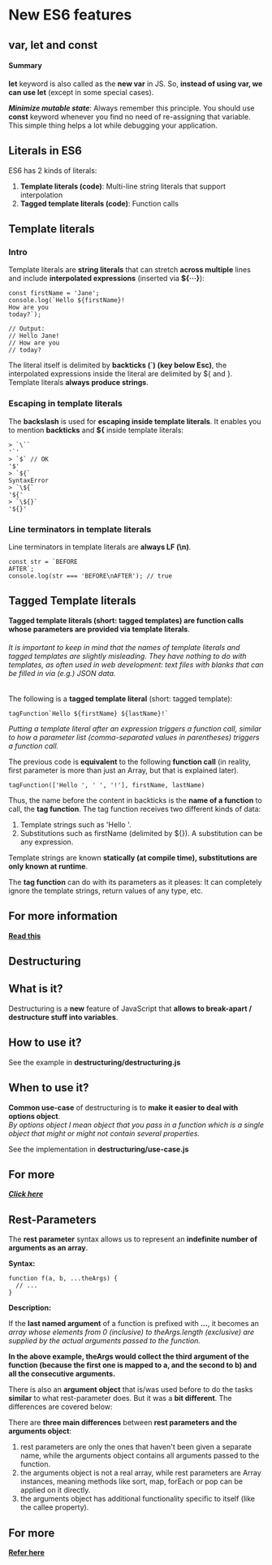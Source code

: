 # New ES6 features


## var, let and const

#### Summary
**let** keyword is also called as the **new var** in JS. So, **instead of using var, we can use let** (except in some special cases).  

***Minimize mutable state***:  Always remember this principle. You should use **const** keyword whenever you find no need of re-assigning that variable.  
This simple thing helps a lot while debugging your application.


## Literals in ES6

ES6 has 2 kinds of literals:

1. **Template literals (code)**: Multi-line string literals that support interpolation
2. **Tagged template literals (code)**: Function calls

## Template literals

### Intro
Template literals are **string literals** that can stretch **across multiple** lines and include **interpolated expressions** (inserted via **${···}**):

	const firstName = 'Jane';
	console.log(`Hello ${firstName}!
	How are you
	today?`);

	// Output:
	// Hello Jane!
	// How are you
	// today?


The literal itself is delimited by **backticks (`) (key below Esc)**, the interpolated expressions inside the literal are delimited by ${ and }. Template literals **always produce strings**.

### Escaping in template literals

The **backslash** is used for **escaping inside template literals**.
It enables you to mention **backticks** and **${** inside template literals:


	> `\``
	'`'
	> `$` // OK
	'$'
	> `${`
	SyntaxError
	> `\${`
	'${'
	> `\${}`
	'${}'

### Line terminators in template literals

Line terminators in template literals are **always LF (\n)**.

	const str = `BEFORE
	AFTER`;
	console.log(str === 'BEFORE\nAFTER'); // true


## Tagged Template literals

**Tagged template literals (short: tagged templates) are function calls whose parameters are provided via template literals**.  
 

###### It is important to keep in mind that the names of template literals and tagged templates are slightly misleading. They have nothing to do with templates, as often used in web development: text files with blanks that can be filled in via (e.g.) JSON data.

The following is a **tagged template literal** (short: tagged template):

	tagFunction`Hello ${firstName} ${lastName}!`

*Putting a template literal after an expression triggers a function call, similar to how a parameter list (comma-separated values in parentheses) triggers a function call.*  

The previous code is **equivalent** to the following **function call** (in reality, first parameter is more than just an Array, but that is explained later).

	tagFunction(['Hello ', ' ', '!'], firstName, lastName)

Thus, the name before the content in backticks is the **name of a function** to call, the **tag function**. The tag function receives two different kinds of data: 

1. Template strings such as 'Hello '.
2. Substitutions such as firstName (delimited by ${}). A substitution can be any expression.

Template strings are known **statically (at compile time), substitutions are only known at runtime**. 

The **tag function** can do with its parameters as it pleases: It can completely ignore the template strings, return values of any type, etc.


## For more information

**[Read this](http://wesbos.com/tagged-template-literals/)**


## Destructuring

## What is it?
Destructuring is a **new** feature of JavaScript that **allows to break-apart / destructure stuff into variables**. 


## How to use it?
See the example in **destructuring/destructuring.js**  

## When to use it?
**Common use-case** of destructuring is to **make it easier to deal with options object**.  
*By options object I mean object that you pass in a function which is a single object  that might or might not contain several properties.*  

See the implementation in **destructuring/use-case.js**

## For more
***[Click here](https://youtu.be/PB_d3uBkQPs?list=PL0zVEGEvSaeHJppaRLrqjeTPnCH6vw-sm)***


## Rest-Parameters

The **rest parameter** syntax allows us to represent an **indefinite number of arguments as an array**.

**Syntax:**

	function f(a, b, ...theArgs) {
	  // ...
	}

**Description:**

If the **last named argument** of a function is prefixed with **...**, it becomes an *array whose elements from 0 (inclusive) to theArgs.length (exclusive) are supplied by the actual arguments passed to the function.*

**In the above example, theArgs would collect the third argument of the function (because the first one is mapped to a, and the second to b) and all the consecutive arguments.**

There is also an **argument object** that is/was used before to do the tasks **similar** to what rest-parameter does. But it was a **bit different**. The differences are covered below:

There are **three main differences** between **rest parameters and the arguments object**:

1. rest parameters are only the ones that haven't been given a separate name, while the arguments object contains all arguments passed to the function.
2. the arguments object is not a real array, while rest parameters are Array instances, meaning methods like sort, map, forEach or pop can be applied on it directly.
3. the arguments object has additional functionality specific to itself (like the callee property).


## For more

**[Refer here](https://developer.mozilla.org/en/docs/Web/JavaScript/Reference/Functions/rest_parameters)**


